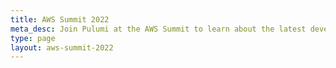 ```yaml
---
title: AWS Summit 2022
meta_desc: Join Pulumi at the AWS Summit to learn about the latest developments in cloud engineering and get hands-on experience with the newest Pulumi features.
type: page
layout: aws-summit-2022
---
```

